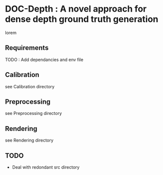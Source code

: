 # DOC-Depth : A novel approach for dense depth ground truth generation

lorem

## Requirements
TODO : Add dependancies and env file

## Calibration

see Calibration directory

## Preprocessing

see Preprocessing directory

## Rendering

see Rendering directory


## TODO
- Deal with redondant src directory
